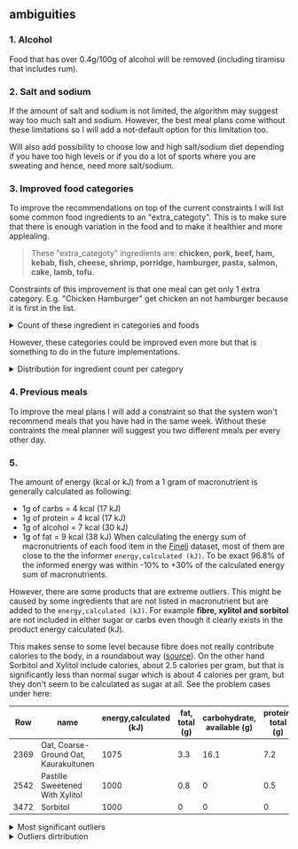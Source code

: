 ## ambiguities
### 1. Alcohol
Food that has over 0.4g/100g of alcohol will be removed (including tiramisu that includes rum).

### 2. Salt and sodium
If the amount of salt and sodium is not limited, the algorithm may suggest way too much salt and sodium. However, the best meal plans come without these limitations so I will add a not-default option for this limitation too.

Will also add possibility to choose low and high salt/sodium diet depending if you have too high levels or if you do a lot of sports where you are sweating and hence, need more salt/sodium.

### 3. Improved food categories
To improve the recommendations on top of the current constraints I will list some common food ingredients to an "extra_categoty". This is to make sure that there is enough variation in the food and to make it healthier and more applealing. 
> These "extra_categoty" ingredients are: __chicken, pork, beef, ham, kebab, fish, cheese, shrimp, porridge, hamburger, pasta, salmon, cake, lamb, tofu.__

Constraints of this improvement is that one meal can get only 1 extra category. E.g. "Chicken Hamburger" get chicken an not hamburger because it is first in the list.

<details>
<summary>Count of these ingredient in categories and foods</summary>

Ingredient | Category count this occurs | Food count this occurs |
----------|----|-----|
chicken   | 80 | 125 |
beef      | 78 | 142 |
pork      | 54 | 106 |
cheese    | 44 | 108 |
cake      | 38 | 118 |
fish      | 37 | 83  |
porridge  | 33 | 81  |
ham       | 26 | 40  |
pasta     | 22 | 47  |
shrimp    | 14 | 15  |
salmon    | 19 | 34  |
hamburger | 10 | 39  |
lamb      | 10 | 16  |
tofu      | 9  | 11  |
kebab     | 6  | 7   |

</details>

However, these categories could be improved even more but that is something to do in the future implementations.

<details>
<summary>Distribution for ingredient count per category</summary>

![ingredient_count_per_category](./tests/assets/analytics_of_input_data/ingredient_count_per_category.png)

</details>

### 4. Previous meals
To improve the meal plans I will add a constraint so that the system won't recommend meals that you have had in the same week. Without these contraints the meal planner will suggest you two different meals per every other day.

### 5.
The amount of energy (kcal or kJ) from a 1 gram of macronutrient is generally calculated as following: 
- 1g of carbs = 4 kcal (17 kJ)
- 1g of protein = 4 kcal (17 kJ)
- 1g of alcohol = 7 kcal (30 kJ) 
- 1g of fat = 9 kcal (38 kJ)
When calculating the energy sum of macronutrients of each food item in the [Fineli](https://fineli.fi/fineli/en/elintarvikkeet/resultset.csv) dataset, most of them are close to the the informer `energy,calculated (kJ)`. To be exact 96.8% of the informed energy was within -10% to +30% of the calculated energy sum of macronutrients. 

However, there are some products that are extreme outliers. This might be caused by some ingredients that are not listed in macronutrient but are added to the `energy,calculated (kJ)`. For example **fibre, xylitol and sorbitol** are not included in either sugar or carbs even though it clearly exists in the product energy calculated (kJ).

This makes sense to some level because fibre does not really contribute calories to the body, in a roundabout way ([source](https://www.ncbi.nlm.nih.gov/pubmed/30805214)).  On the other hand Sorbitol and Xylitol include calories, about 2.5 calories per gram, but that is significantly less than normal sugar which is about 4 calories per gram, but they don't seem to be calculated as sugar at all. See the problem cases under here:

Row |                           name  |energy,calculated (kJ) | fat, total (g) | carbohydrate, available (g) | protein, total (g) | fibre, total (g) | sugars, total (g) | alcohol (g)|
----|---------------------------------|-----------------------|----------------|-----------------------------|--------------------|------------------|-------------------|------------|
2369|Oat, Coarse-Ground Oat, Kaurakuitunen |             1075 |            3.3 |                        16.1 |                7.2 |             69.7 |               0.6 |           0|
2542|Pastille Sweetened With Xylitol  |                  1000 |            0.8 |                           0 |                0.5 |                0 |                 0 |           0|
3472|Sorbitol                         |                  1000 |              0 |                           0 |                  0 |                0 |                 0 |           0|

<details>
<summary>Most significant outliers</summary>

Row  |                                               name | energy,calculated (kJ) | fat, total (g) | carbohydrate, available (g) | protein, total (g) | fibre, total (g) | sugars, total (g) | alcohol (g) | energy / sum of macronutrients |
-----|----------------------------------------------------|------------------------|----------------|-----------------------------|--------------------|------------------|-------------------|-------------|-------------|
3074 |               Rowanberry, Dried, Rowanberry Powder |                   1103 |            6.9 |                         8.2 |                8.8 |             50.3 |               7.5 |           0 |  2.001089   |
2369 |              Oat, Coarse-Ground Oat, Kaurakuitunen |                   1075 |            3.3 |                        16.1 |                7.2 |             69.7 |               0.6 |           0 |  2.061361   |
3382 |                             Seaweed, Wakame, Dried |                    696 |            2.0 |                           0 |               14.4 |             47.1 |                 0 |           0 |  2.169576   |
941  |               Chokeberry, Dried, Chokeberry Powder |                   1013 |            2.4 |                        16.3 |                5.1 |             49.1 |              14.9 |           0 |  2.226374   |
2502 |                                            Parsley |                    114 |            0.2 |                         1.1 |                1.4 |              8.0 |               0.8 |           0 |  2.275449   |
3075 |                                 Rowanberry, Sorbus |                    313 |            1.2 |                         4.2 |                1.1 |              6.5 |               4.1 |           0 |  2.306559   |
972  |                             Coffee, Instant, Drink |                      4 |           <0.1 |                        <0.1 |                0.1 |                0 |                 0 |           0 |  2.352941   |
1736 |                                Lemon, Without Skin |                    138 |            0.2 |                         2.2 |                0.6 |              2.8 |               2.2 |           0 |  2.500000   |
1614 |                                Jerusalem Artichoke |                    218 |            0.1 |                         2.9 |                1.8 |             16.4 |               2.8 |           0 |  2.604540   |
1737 |                                   Lemon, With Skin |                     90 |            0.1 |                         1.4 |                0.4 |              1.8 |               1.4 |           0 |  2.616279   |
1739 |                Lemon Juice, Unsweetened, Undiluted |                     91 |              0 |                         1.6 |                0.3 |              0.1 |               1.6 |           0 |  2.817337   |
2543 |   Pastille Sweetened With Xylitol, Added Vitamin C |                    974 |            0.8 |                         8.0 |                1.1 |                0 |               8.0 |           0 |  5.262021   |
3939 |                              Vinegar, Wine Vinegar |                     86 |              0 |                         0.5 |                  0 |                0 |               0.5 |           0 | 10.117647   |
2791 |                                     Psyllium Husks |                    728 |            0.6 |                           0 |                1.5 |             85.0 |                 0 |           0 | 15.072464   |
3938 |                                            Vinegar |                    138 |              0 |                         0.5 |                  0 |                0 |               0.5 |           0 | 16.235294   |
1406 |                             Full- Xylitol Pastille |                    937 |            0.8 |                           0 |                0.5 |                0 |                 0 |           0 | 24.087404   |
2542 |                    Pastille Sweetened With Xylitol |                   1000 |            0.8 |                           0 |                0.5 |                0 |                 0 |           0 | 25.706941   |
3300 |              Salty Liqourice Pastille, Unsweetened |                    799 |            0.2 |                           0 |                0.1 |              NaN |                 0 |           0 | 85.913978   |
1275 |  Fitness Drink With Added Vitamins, Artificiall... |                      4 |              0 |                           0 |                  0 |              0.5 |                 0 |           0 | inf         |
3662 |                           Sweet, Candy, Sugar-Free |                    812 |              0 |                           0 |                  0 |             34.0 |                 0 |           0 | inf         |
3733 |                                                Tea |                      1 |              0 |                           0 |                0.1 |                0 |                 0 |           0 | inf         |
3734 |                                     Tea, Green Tea |                      1 |              0 |                           0 |                0.1 |                0 |                 0 |           0 | inf         |
3472 |                                           Sorbitol |                   1000 |              0 |                           0 |                  0 |                0 |                 0 |           0 | inf         |
782  |                     Chewing Gum, Xylitol Sweetened |                    773 |              0 |                           0 |                  0 |              2.4 |                 0 |           0 | inf         |
76   |                   Baking Soda, Bicarbonate Of Soda |                      0 |              0 |                           0 |                  0 |                0 |                 0 |           0 | NaN         |
1184 |                                         Erythritol |                      0 |              0 |                           0 |                  0 |                0 |                 0 |           0 | NaN         |
1631 |    Juice Drink, Sugar-Free, Artificially Sweetened |                      0 |              0 |                           0 |                  0 |                0 |                 0 |           0 | NaN         |
2123 |                                      Mineral Water |                      0 |              0 |                           0 |                  0 |                0 |                 0 |           0 | NaN         |
2124 |                          Mineral Water, Low Sodium |                      0 |              0 |                           0 |                  0 |                0 |                 0 |           0 | NaN         |
2129 |    Mineral Water, Novelle Plus, With Added Calcium |                      0 |              0 |                           0 |                  0 |                0 |                 0 |           0 | NaN         |
2130 |  Mineral Water, Novelle Plus, With Added Vitami... |                      0 |              0 |                           0 |                  0 |                0 |                 0 |           0 | NaN         |
3293 |                    Salt, Rock Salt, Without Iodine |                      0 |              0 |                           0 |                  0 |                0 |                 0 |           0 | NaN         |
3379 |                            Seasalt, Without Iodine |                      0 |              0 |                           0 |                  0 |                0 |                 0 |           0 | NaN         |
3465 |                      Soft Drink, Light, Sugar-Free |                      0 |              0 |                           0 |                  0 |                0 |                 0 |           0 | NaN         |
3678 |                               Sweetener, Cyclamate |                      0 |              0 |                           0 |                  0 |                0 |                 0 |           0 | NaN         |
3680 |  Sweetener, Hermesetas Liquid, Saccharin And Cy... |                      0 |              0 |                           0 |                  0 |                0 |                 0 |           0 | NaN         |
3681 |                               Sweetener, Saccharin |                      0 |              0 |                           0 |                  0 |                0 |                 0 |           0 | NaN         |
3735 |                                    Tea, Herbal Tea |                      0 |              0 |                           0 |                  0 |                0 |                 0 |           0 | NaN         |
3953 |                                   Water, Tap Water |                      0 |              0 |                           0 |                  0 |                0 |                 0 |           0 | NaN         |

</details>
<details>
<summary>Outliers dirtribution</summary>

![energy_vs_macronutrients-ratio](./tests/assets/analytics_of_input_data/energy_vs_macronutrients-ratio_0-2.png)

</details>